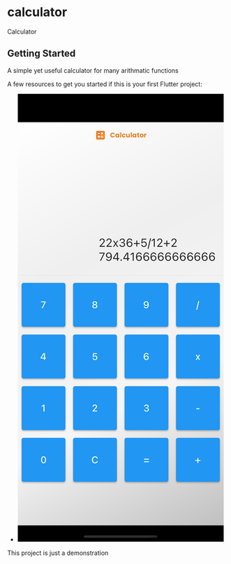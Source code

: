 # calculator

Calculator

## Getting Started

A simple yet useful calculator for many arithmatic functions

A few resources to get you started if this is your first Flutter project:

- ![Alt Text](project_sample_image/sample.png)


This project is just a demonstration
